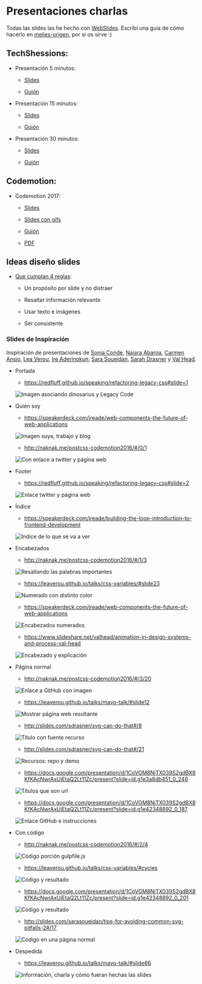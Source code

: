 # Presentaciones charlas

Todas las slides las he hecho con [WebSlides](https://webslides.tv/#slide=1). Escribí una guía de cómo hacerlo en [melies-origen](https://github.com/cristinafsanz/melies-origen), por si os sirve :)

## TechShessions:

* Presentación 5 minutos: 

    * [Slides](https://cristinafsanz.github.io/slides/techshessions2017/5min)

    * [Guión](techshessions2017/5min/guion.md)

* Presentación 15 minutos:

    * [Slides](https://cristinafsanz.github.io/slides/techshessions2017/15min)

    * [Guión](techshessions2017/15min/guion.md)

* Presentación 30 minutos:

    * [Slides](https://cristinafsanz.github.io/slides/techshessions2017/30min/#slide=1)

    * [Guión](techshessions2017/30min/guion.md)

## Codemotion:

* Codemotion 2017:

    * [Slides](https://cristinafsanz.github.io/slides/github-pages/#slide=1)

    * [Slides con gifs](https://cristinafsanz.github.io/slides/codemotion2017/#slide=1)

    * [Guión](codemotion2017/guion.md)

    * [PDF](https://cristinafsanz.github.io/slides/codemotion2017/imagenes-guion/ilusionismo-github-pages-compressed.pdf)


## Ideas diseño slides

* [Que cumplan 4 reglas](https://speakerdeck.com/mseckington/the-art-of-slide-design): 

    * Un propósito por slide y no distraer

    * Resaltar información relevante

    * Usar texto e imágenes

    * Ser consistente

### Slides de Inspiración

Inspiración de presentaciones de [Sonia Conde](https://twitter.com/nonlessorganic), [Naiara Abaroa](https://twitter.com/nabaroa), [Carmen Ansio](https://twitter.com/carmenansio), [Lea Verou](https://twitter.com/LeaVerou), [Ire Aderinokun](https://twitter.com/ireaderinokun), [Sara Soueidan](https://twitter.com/SaraSoueidan), [Sarah Drasner](https://twitter.com/sarah_edo) y [Val Head](https://twitter.com/vlh).

* Portada

    * https://redfluff.github.io/speaking/refactoring-legacy-css#slide=1

    ![Imagen asociando dinosarius y Legacy Code](inspiration_slides/portada_carmen-ansio.png?raw=true)

* Quién soy

    * https://speakerdeck.com/ireade/web-components-the-future-of-web-applications

    ![Imagen suya, trabajo y blog](inspiration_slides/quien_soy-ireade.png?raw=true)

    * http://naknak.me/postcss-codemotion2016/#/0/1

    ![Con enlace a twitter y página web](inspiration_slides/quien_soy_naiara-abaroa.png?raw=true)

* Footer

    * https://redfluff.github.io/speaking/refactoring-legacy-css#slide=2

    ![Enlace twitter y página web](inspiration_slides/footer_carmen-ansio.png?raw=true)

* Índice

    * https://speakerdeck.com/ireade/building-the-loop-introduction-to-frontend-development

    ![Indice de lo que se va a ver](inspiration_slides/indice_ireade.png?raw=true)

* Encabezados

    * http://naknak.me/postcss-codemotion2016/#/1/3

    ![Resaltando las palabras importantes](inspiration_slides/nuevo_tema_naiara-abaroa.png?raw=true)

    * https://leaverou.github.io/talks/css-variables/#slide23

    ![Numerado con distinto color](inspiration_slides/encabezado_lista_lea-verou.png?raw=true)

    * https://speakerdeck.com/ireade/web-components-the-future-of-web-applications

    ![Encabezados numerados](inspiration_slides/encabezados_numero_ireade.png?raw=true)

    * https://www.slideshare.net/valhead/animation-in-design-systems-and-process-val-head

    ![Encabezado y explicación](inspiration_slides/encabezado_explicacion_val-head.png?raw=true)

* Página normal

    * http://naknak.me/postcss-codemotion2016/#/3/20

    ![Enlace a GitHub con imagen](inspiration_slides/enlace_github_naira-abaroa.png?raw=true)

    * https://leaverou.github.io/talks/mavo-talk/#slide12

    ![Mostrar página web resultante](inspiration_slides/mostrar_pagina_web-lea-verou.png?raw=true)

    * http://slides.com/sdrasner/svg-can-do-that#/8

    ![Título con fuente recurso](inspiration_slides/pagina_web_externa-sarah-drasner.png?raw=true)

    * http://slides.com/sdrasner/svg-can-do-that#/21

    ![Recursos: repo y demo](inspiration_slides/github_demo_sarah-drasner.png?raw=true)

    * https://docs.google.com/presentation/d/1CoVGM8NjTX039S2gdBX8KfKAcNwrAxUjEtaQ2Lt11Zc/present?slide=id.g1e3a8db451_0_246

    ![Títulos que son url](inspiration_slides/titulo_url_sonia-conde.png?raw=true)

    * https://docs.google.com/presentation/d/1CoVGM8NjTX039S2gdBX8KfKAcNwrAxUjEtaQ2Lt11Zc/present?slide=id.g1e42348892_0_187

    ![Enlace GitHub e instrucciones](inspiration_slides/github_instrucciones_sonia-conde.png?raw=true)

* Con código

    * http://naknak.me/postcss-codemotion2016/#/2/4

    ![Código porción gulpfile.js](inspiration_slides/codigo_naiara-abaroa.png?raw=true)

    * https://leaverou.github.io/talks/css-variables/#cycles

    ![Código y resultado](inspiration_slides/codigo_resultado_lea-verou.png?raw=true)

    * https://docs.google.com/presentation/d/1CoVGM8NjTX039S2gdBX8KfKAcNwrAxUjEtaQ2Lt11Zc/present?slide=id.g1e42348892_0_201

    ![Código y resultado](inspiration_slides/codigo_resultado-sonia-conde.png?raw=true)

    * http://slides.com/sarasoueidan/tips-for-avoiding-common-svg-pitfalls-2#/17

    ![Código en una página normal](inspiration_slides/pagina_normal_codigo_sara-soueidan.png?raw=true)

* Despedida

    * https://leaverou.github.io/talks/mavo-talk/#slide66

    ![Información, charla y cómo fueran hechas las slides](inspiration_slides/slides_howto_lea-verou.png?raw=true)
